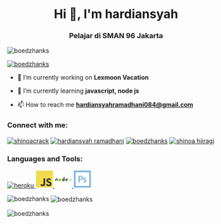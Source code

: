 <h1 align="center">Hi 👋, I'm hardiansyah</h1>
<h3 align="center">Pelajar di SMAN 96 Jakarta</h3>

<p align="left"> <img src="https://komarev.com/ghpvc/?username=boedzhanks&label=Profile%20views&color=0e75b6&style=flat" alt="boedzhanks" /> </p>

<p align="left"> <a href="https://github.com/ryo-ma/github-profile-trophy"><img src="https://github-profile-trophy.vercel.app/?username=boedzhanks" alt="boedzhanks" /></a> </p>

- 🔭 I’m currently working on **Lexmoon Vacation**

- 🌱 I’m currently learning **javascript, node js**

- 📫 How to reach me **hardiansyahramadhani084@gmail.com**

<h3 align="left">Connect with me:</h3>
<p align="left">
<a href="https://twitter.com/shinoacrack" target="blank"><img align="center" src="https://raw.githubusercontent.com/rahuldkjain/github-profile-readme-generator/master/src/images/icons/Social/twitter.svg" alt="shinoacrack" height="30" width="40" /></a>
<a href="https://fb.com/hardiansyah ramadhani" target="blank"><img align="center" src="https://raw.githubusercontent.com/rahuldkjain/github-profile-readme-generator/master/src/images/icons/Social/facebook.svg" alt="hardiansyah ramadhani" height="30" width="40" /></a>
<a href="https://instagram.com/boedzhanks" target="blank"><img align="center" src="https://raw.githubusercontent.com/rahuldkjain/github-profile-readme-generator/master/src/images/icons/Social/instagram.svg" alt="boedzhanks" height="30" width="40" /></a>
<a href="https://www.youtube.com/c/shinoa hiiragi" target="blank"><img align="center" src="https://raw.githubusercontent.com/rahuldkjain/github-profile-readme-generator/master/src/images/icons/Social/youtube.svg" alt="shinoa hiiragi" height="30" width="40" /></a>
</p>

<h3 align="left">Languages and Tools:</h3>
<p align="left"> <a href="https://heroku.com" target="_blank" rel="noreferrer"> <img src="https://www.vectorlogo.zone/logos/heroku/heroku-icon.svg" alt="heroku" width="40" height="40"/> </a> <a href="https://developer.mozilla.org/en-US/docs/Web/JavaScript" target="_blank" rel="noreferrer"> <img src="https://raw.githubusercontent.com/devicons/devicon/master/icons/javascript/javascript-original.svg" alt="javascript" width="40" height="40"/> </a> <a href="https://nodejs.org" target="_blank" rel="noreferrer"> <img src="https://raw.githubusercontent.com/devicons/devicon/master/icons/nodejs/nodejs-original-wordmark.svg" alt="nodejs" width="40" height="40"/> </a> <a href="https://www.photoshop.com/en" target="_blank" rel="noreferrer"> <img src="https://raw.githubusercontent.com/devicons/devicon/master/icons/photoshop/photoshop-line.svg" alt="photoshop" width="40" height="40"/> </a> </p>

<p><img align="left" src="https://github-readme-stats.vercel.app/api/top-langs?username=boedzhanks&show_icons=true&locale=en&layout=compact" alt="boedzhanks" /></p>

<p>&nbsp;<img align="center" src="https://github-readme-stats.vercel.app/api?username=boedzhanks&show_icons=true&locale=en" alt="boedzhanks" /></p>

<p><img align="center" src="https://github-readme-streak-stats.herokuapp.com/?user=boedzhanks&" alt="boedzhanks" /></p>
















